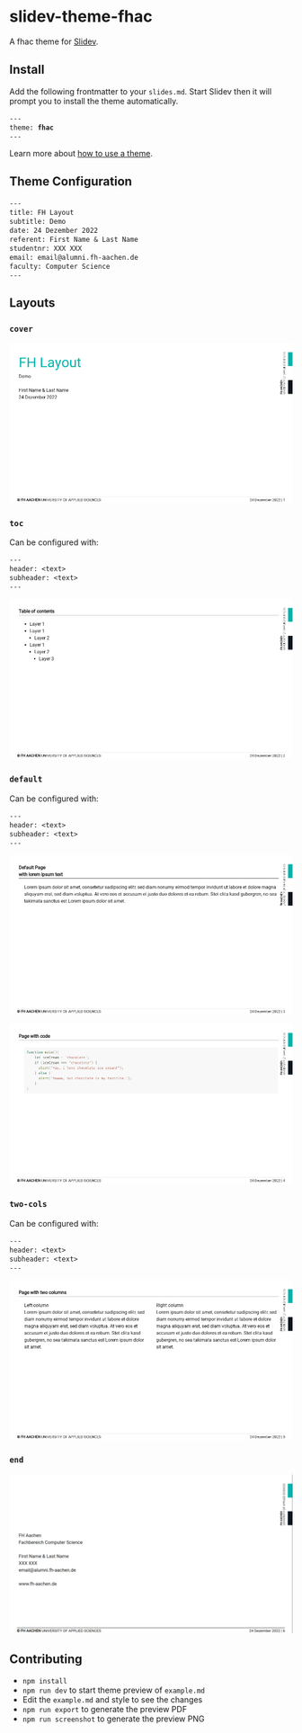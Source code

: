 # slidev-theme-fhac

A fhac theme for [Slidev](https://github.com/slidevjs/slidev).

## Install

Add the following frontmatter to your `slides.md`. Start Slidev then it will prompt you to install the theme automatically.

<pre><code>---
theme: <b>fhac</b>
---</code></pre>

Learn more about [how to use a theme](https://sli.dev/themes/use).

## Theme Configuration

```
---
title: FH Layout
subtitle: Demo
date: 24 Dezember 2022
referent: First Name & Last Name
studentnr: XXX XXX
email: email@alumni.fh-aachen.de
faculty: Computer Science
---
```
## Layouts

### `cover`
![](images/001.png)

### `toc`

Can be configured with: 

```
---
header: <text>
subheader: <text>
---
```

![](images/002.png)

### `default`

Can be configured with: 

```
---
header: <text>
subheader: <text>
---
```

![](images/003.png)

![](images/004.png)

### `two-cols`

Can be configured with: 

```
---
header: <text>
subheader: <text>
---
```

![](images/005.png)

### `end`
![](images/006.png)


## Contributing

- `npm install`
- `npm run dev` to start theme preview of `example.md`
- Edit the `example.md` and style to see the changes
- `npm run export` to generate the preview PDF
- `npm run screenshot` to generate the preview PNG
